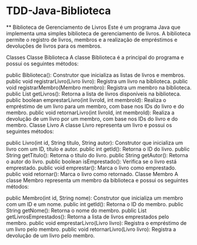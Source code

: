 # TDD-Java-Biblioteca

** Biblioteca de Gerenciamento de Livros
Este é um programa Java que implementa uma simples biblioteca de gerenciamento de livros. A biblioteca permite o registro de livros, membros e a realização de empréstimos e devoluções de livros para os membros.

Classes
Classe Biblioteca
A classe Biblioteca é a principal do programa e possui os seguintes métodos:

public Biblioteca(): Construtor que inicializa as listas de livros e membros.
public void registrarLivro(Livro livro): Registra um livro na biblioteca.
public void registrarMembro(Membro membro): Registra um membro na biblioteca.
public List<Livro> getLivros(): Retorna a lista de livros disponíveis na biblioteca.
public boolean emprestarLivro(int livroId, int membroId): Realiza o empréstimo de um livro para um membro, com base nos IDs do livro e do membro.
public void retornarLivro(int livroId, int membroId): Realiza a devolução de um livro por um membro, com base nos IDs do livro e do membro.
Classe Livro
A classe Livro representa um livro e possui os seguintes métodos:

public Livro(int id, String titulo, String autor): Construtor que inicializa um livro com um ID, título e autor.
public int getId(): Retorna o ID do livro.
public String getTitulo(): Retorna o título do livro.
public String getAutor(): Retorna o autor do livro.
public boolean isEmprestado(): Verifica se o livro está emprestado.
public void emprestar(): Marca o livro como emprestado.
public void retornar(): Marca o livro como retornado.
Classe Membro
A classe Membro representa um membro da biblioteca e possui os seguintes métodos:

public Membro(int id, String nome): Construtor que inicializa um membro com um ID e um nome.
public int getId(): Retorna o ID do membro.
public String getNome(): Retorna o nome do membro.
public List<Livro> getLivrosEmprestados(): Retorna a lista de livros emprestados pelo membro.
public void emprestarLivro(Livro livro): Registra o empréstimo de um livro pelo membro.
public void retornarLivro(Livro livro): Registra a devolução de um livro pelo membro.

